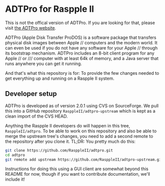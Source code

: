 # ADTPro for Raspple II

This is not the offical version of ADTPro.  If you are looking for that,
please visit [the ADTPro website][adtpro].

[adtpro]: http://adtpro.com/ "The official ADTPro website"

ADTPro (Apple Disk Transfer ProDOS) is a software package that transfers
physical disk images between Apple // computers and the modern world.  It can
even be used if you do not have any software for your Apple // through its
bootstrap mechanism.  ADTPro includes an 8-bit client program for any Apple //
or /// computer with at least 64k of memory, and a Java server that runs
anywhere you can get it running.

And that's what this repository is for: To provide the few changes needed to
get everything up and running on a Raspple II system.


## Developer setup

ADTPro is developed as of version 2.0.1 using CVS on SourceForge.  We pull
this into a GitHub repository `RasppleII/adtpro-upstream` which is kept as a
clean import of the CVS HEAD.

Anything the Raspple II developers do will happen in this tree,
`RasppleII/adtpro`.  To be able to work on this repository and also be able to
merge the upstream tree's changes, you need to add a second remote to the
repository after you clone it.  TL;DR: You pretty much do this:

```bash
git clone https://github.com/RasppleII/adtpro.git
cd adtpro
git remote add upstream https://github.com/RasppleII/adtpro-upstream.git
```

Instructions for doing this using a GUI client are somewhat beyond this README
for now, though if you want to contribute documentation, we'll include it!
